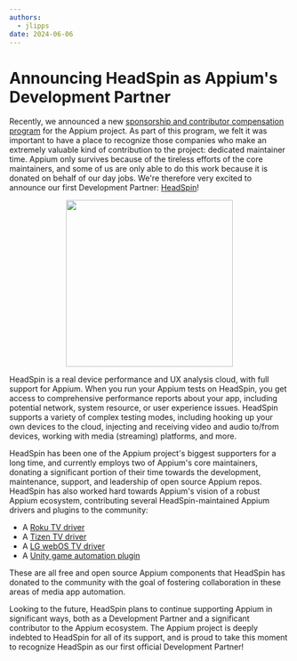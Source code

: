 ```yaml
---
authors:
  - jlipps
date: 2024-06-06
---
```


# Announcing HeadSpin as Appium's Development Partner

Recently, we announced a new [sponsorship and contributor compensation program](https://appium.io/docs/en/latest/blog/2024/05/14/announcing-appiums-sponsorship-program/) for the Appium
project. As part of this program, we felt it was important to have a place to recognize those
companies who make an extremely valuable kind of contribution to the project: dedicated maintainer
time. Appium only survives because of the tireless efforts of the core maintainers, and some of us
are only able to do this work because it is donated on behalf of our day jobs. We're therefore very
excited to announce our first Development Partner: <a
href="https://www.headspin.io/solutions/appium-mobile-test-automation">HeadSpin</a>!

<!-- more -->

<div style="text-align:center;width:100%">
  <a href="https://www.headspin.io/solutions/appium-mobile-test-automation"><img
src="/docs/en/latest/assets/images/sponsor-logo-headspin.png" style="width: 300px"/></a>
</div>

HeadSpin is a real device performance and UX analysis cloud, with full support for Appium. When you
run your Appium tests on HeadSpin, you get access to comprehensive performance reports about your
app, including potential network, system resource, or user experience issues. HeadSpin supports
a variety of complex testing modes, including hooking up your own devices to the cloud, injecting
and receiving video and audio to/from devices, working with media (streaming) platforms, and more.

HeadSpin has been one of the Appium project's biggest supporters for a long time, and currently
employs two of Appium's core maintainers, donating a significant portion of their time towards the
development, maintenance, support, and leadership of open source Appium repos. HeadSpin has also
worked hard towards Appium's vision of a robust Appium ecosystem, contributing several
HeadSpin-maintained Appium drivers and plugins to the community:

- A [Roku TV driver](https://github.com/headspinio/appium-roku-driver)
- A [Tizen TV driver](https://github.com/headspinio/appium-tizen-tv-driver/)
- A [LG webOS TV driver](https://github.com/headspinio/appium-lg-webos-driver/)
- A [Unity game automation plugin](https://github.com/headspinio/appium-altunity-plugin)

These are all free and open source Appium components that HeadSpin has donated to the community
with the goal of fostering collaboration in these areas of media app automation.

Looking to the future, HeadSpin plans to continue supporting Appium in significant ways, both as
a Development Partner and a significant contributor to the Appium ecosystem. The Appium project is
deeply indebted to HeadSpin for all of its support, and is proud to take this moment to recognize
HeadSpin as our first official Development Partner!
